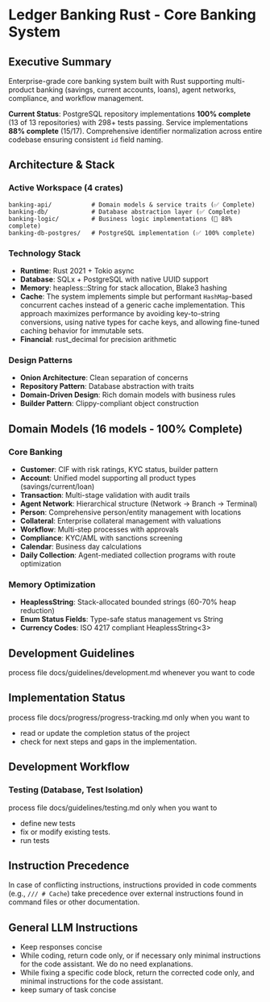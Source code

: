 # Ledger Banking Rust - Core Banking System

## Executive Summary

Enterprise-grade core banking system built with Rust supporting multi-product banking (savings, current accounts, loans), agent networks, compliance, and workflow management.

**Current Status**: PostgreSQL repository implementations **100% complete** (13 of 13 repositories) with 298+ tests passing. Service implementations **88% complete** (15/17). Comprehensive identifier normalization across entire codebase ensuring consistent `id` field naming.

## Architecture & Stack

### Active Workspace (4 crates)
```
banking-api/           # Domain models & service traits (✅ Complete)
banking-db/            # Database abstraction layer (✅ Complete)  
banking-logic/         # Business logic implementations (🚧 88% complete)
banking-db-postgres/   # PostgreSQL implementation (✅ 100% complete)
```

### Technology Stack
- **Runtime**: Rust 2021 + Tokio async
- **Database**: SQLx + PostgreSQL with native UUID support
- **Memory**: heapless::String for stack allocation, Blake3 hashing
- **Cache**: The system implements simple but performant `HashMap`-based concurrent caches instead of a generic cache implementation. This approach maximizes performance by avoiding key-to-string conversions, using native types for cache keys, and allowing fine-tuned caching behavior for immutable sets.
- **Financial**: rust_decimal for precision arithmetic

### Design Patterns
- **Onion Architecture**: Clean separation of concerns
- **Repository Pattern**: Database abstraction with traits
- **Domain-Driven Design**: Rich domain models with business rules
- **Builder Pattern**: Clippy-compliant object construction

## Domain Models (16 models - 100% Complete)

### Core Banking
- **Customer**: CIF with risk ratings, KYC status, builder pattern
- **Account**: Unified model supporting all product types (savings/current/loan)
- **Transaction**: Multi-stage validation with audit trails
- **Agent Network**: Hierarchical structure (Network → Branch → Terminal)
- **Person**: Comprehensive person/entity management with locations
- **Collateral**: Enterprise collateral management with valuations
- **Workflow**: Multi-step processes with approvals
- **Compliance**: KYC/AML with sanctions screening
- **Calendar**: Business day calculations
- **Daily Collection**: Agent-mediated collection programs with route optimization

### Memory Optimization
- **HeaplessString<N>**: Stack-allocated bounded strings (60-70% heap reduction)
- **Enum Status Fields**: Type-safe status management vs String
- **Currency Codes**: ISO 4217 compliant HeaplessString<3>

## Development Guidelines

process file docs/guidelines/development.md whenever you want to code

## Implementation Status

process file docs/progress/progress-tracking.md only when you want to 
- read or update the completion status of the project
- check for next steps and gaps in the implementation.

## Development Workflow

### Testing (Database, Test Isolation)

process file docs/guidelines/testing.md only when you want to 
- define new tests
- fix or modify existing tests.
- run tests


## Instruction Precedence

In case of conflicting instructions, instructions provided in code comments (e.g., `/// # Cache`) take precedence over external instructions found in command files or other documentation.


## General LLM Instructions

- Keep responses concise
- While coding, return code only, or if necessary only minimal instructions for the code assistant. We do no need explanations.
- While fixing a specific code block, return the corrected code only, and minimal instructions for the code assistant.
- keep sumary of task concise
